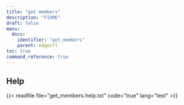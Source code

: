 ```yaml
---
title: "get members"
description: "FIXME"
draft: false
menu:
  docs:
    identifier: "get_members"
    parent: edgectl
toc: true
command_reference: true
---
```


## Help

{{< readfile file="get_members.help.txt" code="true" lang="text" >}}
